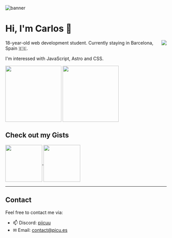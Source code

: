 ![banner]()

# Hi, I'm Carlos :wave:

<img align="right" src="https://visitor-badge.laobi.icu/badge?page_id=picuu" />

18-year-old web development student. Currently staying in Barcelona, Spain 🇪🇸.

I'm interessed with JavaScript, Astro and CSS.


<!-- GITHUB STATS -->
<picture>
  <source
    srcset="https://github-readme-stats.vercel.app/api?username=picuu&show_icons=true&bg_color=161b22&border_color=22222288&text_color=bbb"
    media="(prefers-color-scheme: dark)"
  />
  <source
    srcset="https://github-readme-stats.vercel.app/api?username=picuu&show_icons=true&bg_color=00000000&border_color=22222288&text_color=222"
    media="(prefers-color-scheme: light), (prefers-color-scheme: no-preference)"
  />
  <img height=175 align="center" src="https://github-readme-stats.vercel.app/api?username=picuu&show_icons=true&bg_color=00000000&border_color=22222288&text_color=bbb" />
</picture>

<!-- TOP LANGS -->
<picture>
  <source
    srcset="https://github-readme-stats.vercel.app/api/top-langs/?username=picuu&layout=compact&bg_color=161b22&border_color=22222288&text_color=bbb"
    media="(prefers-color-scheme: dark)"
  />
  <source
    srcset="https://github-readme-stats.vercel.app/api/top-langs/?username=picuu&layout=compact&bg_color=00000000&border_color=22222288&text_color=222"
    media="(prefers-color-scheme: light), (prefers-color-scheme: no-preference)"
  />
  <img height=175 align="center" src="https://github-readme-stats.vercel.app/api/top-langs/?username=picuu&layout=compact&bg_color=00000000&border_color=22222288&text_color=bbb" />
</picture>

## Check out my Gists

<a href="https://gist.github.com/Picuu/d4bb57cb7173edfdf9f74c3f3fe6633a">
  <img height=115 align="center" src="https://github-readme-stats.vercel.app/api/gist?id=d4bb57cb7173edfdf9f74c3f3fe6633a&bg_color=161b22&border_color=22222288&text_color=bbb" />
</a>

<a href="https://gist.github.com/Picuu/f3a5adc61da7335351e90e7ee455c38f">
  <img height=115 align="center" src="https://github-readme-stats.vercel.app/api/gist?id=f3a5adc61da7335351e90e7ee455c38f&bg_color=161b22&border_color=22222288&text_color=bbb" />
</a>

---

## Contact
Feel free to contact me via:
- 📫 Discord: <a href="https://picu.es/discord" target="_blank">piicuu</a>
- ✉ Email: [contact@picu.es](mailto:contact@picu.es)
